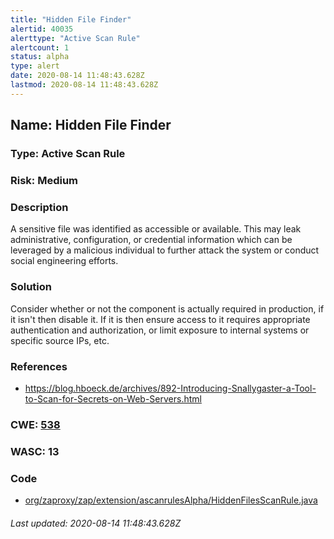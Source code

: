 ```yaml
---
title: "Hidden File Finder"
alertid: 40035
alerttype: "Active Scan Rule"
alertcount: 1
status: alpha
type: alert
date: 2020-08-14 11:48:43.628Z
lastmod: 2020-08-14 11:48:43.628Z
---
```

## Name: Hidden File Finder

### Type: Active Scan Rule

### Risk: Medium

### Description

A sensitive file was identified as accessible or available. This may leak administrative, configuration, or credential information which can be leveraged by a malicious individual to further attack the system or conduct social engineering efforts.

### Solution

Consider whether or not the component is actually required in production, if it isn't then disable it. If it is then ensure access to it requires appropriate authentication and authorization, or limit exposure to internal systems or specific source IPs, etc.

### References

* https://blog.hboeck.de/archives/892-Introducing-Snallygaster-a-Tool-to-Scan-for-Secrets-on-Web-Servers.html

### CWE: [538](https://cwe.mitre.org/data/definitions/538.html)

### WASC:  13

### Code

 * [org/zaproxy/zap/extension/ascanrulesAlpha/HiddenFilesScanRule.java](https://github.com/zaproxy/zap-extensions/blob/master/addOns/ascanrulesAlpha/src/main/java/org/zaproxy/zap/extension/ascanrulesAlpha/HiddenFilesScanRule.java)

###### Last updated: 2020-08-14 11:48:43.628Z
